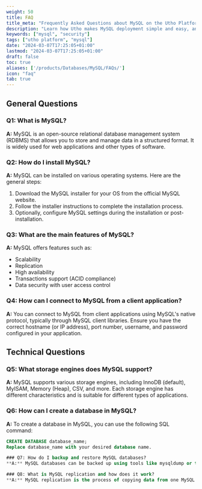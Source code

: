 ```yaml
---
weight: 50
title: FAQ
title_meta: "Frequently Asked Questions about MySQL on the Utho Platform"
description: "Learn how Utho makes MySQL deployment simple and easy, and get answers to frequently asked questions about our MySQL service."
keywords: ["mysql", "security"]
tags: ["utho platform", "mysql"]
date: "2024-03-07T17:25:05+01:00"
lastmod: "2024-03-07T17:25:05+01:00"
draft: false
toc: true
aliases: ['/products/Databases/MySQL/FAQs/']
icon: "faq"
tab: true
---
```

<!-- # FAQs for Utho Cloud MariaDB Database -->

<!-- # Frequently Asked Questions (FAQ) - MySQL Database Product -->

## General Questions

### Q1: What is MySQL?
**A:** MySQL is an open-source relational database management system (RDBMS) that allows you to store and manage data in a structured format. It is widely used for web applications and other types of software.

### Q2: How do I install MySQL?
**A:** MySQL can be installed on various operating systems. Here are the general steps:
1. Download the MySQL installer for your OS from the official MySQL website.
2. Follow the installer instructions to complete the installation process.
3. Optionally, configure MySQL settings during the installation or post-installation.

### Q3: What are the main features of MySQL?
**A:** MySQL offers features such as:
- Scalability
- Replication
- High availability
- Transactions support (ACID compliance)
- Data security with user access control

### Q4: How can I connect to MySQL from a client application?
**A:** You can connect to MySQL from client applications using MySQL's native protocol, typically through MySQL client libraries. Ensure you have the correct hostname (or IP address), port number, username, and password configured in your application.

## Technical Questions

### Q5: What storage engines does MySQL support?
**A:** MySQL supports various storage engines, including InnoDB (default), MyISAM, Memory (Heap), CSV, and more. Each storage engine has different characteristics and is suitable for different types of applications.

### Q6: How can I create a database in MySQL?
**A:** To create a database in MySQL, you can use the following SQL command:
```sql
CREATE DATABASE database_name;
Replace database_name with your desired database name.

### Q7: How do I backup and restore MySQL databases?
**A:** MySQL databases can be backed up using tools like mysqldump or through MySQL Workbench. To restore a backup, use the mysql command-line client or MySQL Workbench to import the SQL dump file.

### Q8: What is MySQL replication and how does it work?
**A:** MySQL replication is the process of copying data from one MySQL database (the master) to another MySQL database (the slave). It allows you to create redundant copies of data for backup, scaling, and failover purposes.
